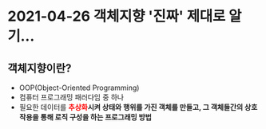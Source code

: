 # 2021-04-26 객체지향 '진짜' 제대로 알기...

## 객체지향이란?
- OOP(Object-Oriented Programming)
- 컴퓨터 프로그래밍 패러다임 중 하나
- 필요한 데이터를 **<span style="color:red">추상화</span>시켜 상태와 행위를 가진 객체를 만들고, 그 객체들간의 상호작용을 통해 로직 구성을 하는 프로그래밍 방법**
